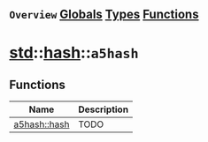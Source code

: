## `Overview` [Globals](./globals.md) [Types](./types.md) [Functions](./functions.md)
# [std](./../../std.md)::[hash](./../hash.md)::`a5hash`
## Functions
|Name|Description|
|----|-----------|
|[a5hash::hash](#todo)|TODO|
